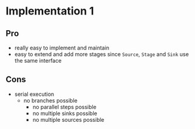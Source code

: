 # Implementation 1

## Pro

- really easy to implement and maintain
- easy to extend and add more stages since `Source`, `Stage` and `Sink` use the same interface

## Cons

- serial execution
  - no branches possible
    - no parallel steps possible
    - no multiple sinks possible
    - no multiple sources possible
